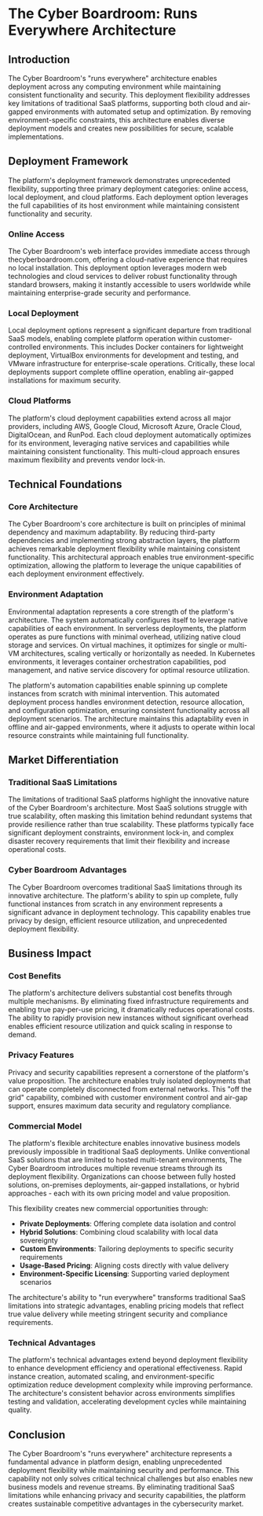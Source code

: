# The Cyber Boardroom: Runs Everywhere Architecture

## Introduction

The Cyber Boardroom's "runs everywhere" architecture enables deployment across any computing environment while maintaining consistent functionality and security. This deployment flexibility addresses key limitations of traditional SaaS platforms, supporting both cloud and air-gapped environments with automated setup and optimization. By removing environment-specific constraints, this architecture enables diverse deployment models and creates new possibilities for secure, scalable implementations.
## Deployment Framework

The platform's deployment framework demonstrates unprecedented flexibility, supporting three primary deployment categories: online access, local deployment, and cloud platforms. Each deployment option leverages the full capabilities of its host environment while maintaining consistent functionality and security.

### Online Access

The Cyber Boardroom's web interface provides immediate access through thecyberboardroom.com, offering a cloud-native experience that requires no local installation. This deployment option leverages modern web technologies and cloud services to deliver robust functionality through standard browsers, making it instantly accessible to users worldwide while maintaining enterprise-grade security and performance.

### Local Deployment

Local deployment options represent a significant departure from traditional SaaS models, enabling complete platform operation within customer-controlled environments. This includes Docker containers for lightweight deployment, VirtualBox environments for development and testing, and VMware infrastructure for enterprise-scale operations. Critically, these local deployments support complete offline operation, enabling air-gapped installations for maximum security.

### Cloud Platforms

The platform's cloud deployment capabilities extend across all major providers, including AWS, Google Cloud, Microsoft Azure, Oracle Cloud, DigitalOcean, and RunPod. Each cloud deployment automatically optimizes for its environment, leveraging native services and capabilities while maintaining consistent functionality. This multi-cloud approach ensures maximum flexibility and prevents vendor lock-in.

## Technical Foundations

### Core Architecture

The Cyber Boardroom's core architecture is built on principles of minimal dependency and maximum adaptability. By reducing third-party dependencies and implementing strong abstraction layers, the platform achieves remarkable deployment flexibility while maintaining consistent functionality. This architectural approach enables true environment-specific optimization, allowing the platform to leverage the unique capabilities of each deployment environment effectively.

### Environment Adaptation

Environmental adaptation represents a core strength of the platform's architecture. The system automatically configures itself to leverage native capabilities of each environment. In serverless deployments, the platform operates as pure functions with minimal overhead, utilizing native cloud storage and services. On virtual machines, it optimizes for single or multi-VM architectures, scaling vertically or horizontally as needed. In Kubernetes environments, it leverages container orchestration capabilities, pod management, and native service discovery for optimal resource utilization. 

The platform's automation capabilities enable spinning up complete instances from scratch with minimal intervention. This automated deployment process handles environment detection, resource allocation, and configuration optimization, ensuring consistent functionality across all deployment scenarios. The architecture maintains this adaptability even in offline and air-gapped environments, where it adjusts to operate within local resource constraints while maintaining full functionality.

## Market Differentiation

### Traditional SaaS Limitations

The limitations of traditional SaaS platforms highlight the innovative nature of the Cyber Boardroom's architecture. Most SaaS solutions struggle with true scalability, often masking this limitation behind redundant systems that provide resilience rather than true scalability. These platforms typically face significant deployment constraints, environment lock-in, and complex disaster recovery requirements that limit their flexibility and increase operational costs.

### Cyber Boardroom Advantages

The Cyber Boardroom overcomes traditional SaaS limitations through its innovative architecture. The platform's ability to spin up complete, fully functional instances from scratch in any environment represents a significant advance in deployment technology. This capability enables true privacy by design, efficient resource utilization, and unprecedented deployment flexibility.

## Business Impact

### Cost Benefits

The platform's architecture delivers substantial cost benefits through multiple mechanisms. By eliminating fixed infrastructure requirements and enabling true pay-per-use pricing, it dramatically reduces operational costs. The ability to rapidly provision new instances without significant overhead enables efficient resource utilization and quick scaling in response to demand.

### Privacy Features

Privacy and security capabilities represent a cornerstone of the platform's value proposition. The architecture enables truly isolated deployments that can operate completely disconnected from external networks. This "off the grid" capability, combined with customer environment control and air-gap support, ensures maximum data security and regulatory compliance.

### Commercial Model

The platform's flexible architecture enables innovative business models previously impossible in traditional SaaS deployments. Unlike conventional SaaS solutions that are limited to hosted multi-tenant environments, The Cyber Boardroom introduces multiple revenue streams through its deployment flexibility. Organizations can choose between fully hosted solutions, on-premises deployments, air-gapped installations, or hybrid approaches - each with its own pricing model and value proposition.

This flexibility creates new commercial opportunities through:
- **Private Deployments**: Offering complete data isolation and control
- **Hybrid Solutions**: Combining cloud scalability with local data sovereignty
- **Custom Environments**: Tailoring deployments to specific security requirements
- **Usage-Based Pricing**: Aligning costs directly with value delivery
- **Environment-Specific Licensing**: Supporting varied deployment scenarios

The architecture's ability to "run everywhere" transforms traditional SaaS limitations into strategic advantages, enabling pricing models that reflect true value delivery while meeting stringent security and compliance requirements.

### Technical Advantages

The platform's technical advantages extend beyond deployment flexibility to enhance development efficiency and operational effectiveness. Rapid instance creation, automated scaling, and environment-specific optimization reduce development complexity while improving performance. The architecture's consistent behavior across environments simplifies testing and validation, accelerating development cycles while maintaining quality.

## Conclusion

The Cyber Boardroom's "runs everywhere" architecture represents a fundamental advance in platform design, enabling unprecedented deployment flexibility while maintaining security and performance. This capability not only solves critical technical challenges but also enables new business models and revenue streams. By eliminating traditional SaaS limitations while enhancing privacy and security capabilities, the platform creates sustainable competitive advantages in the cybersecurity market.
